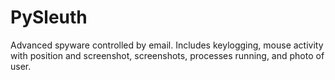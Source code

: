 # PySleuth
Advanced spyware controlled by email. Includes keylogging, mouse activity with position and screenshot, screenshots, processes running, and photo of user.

